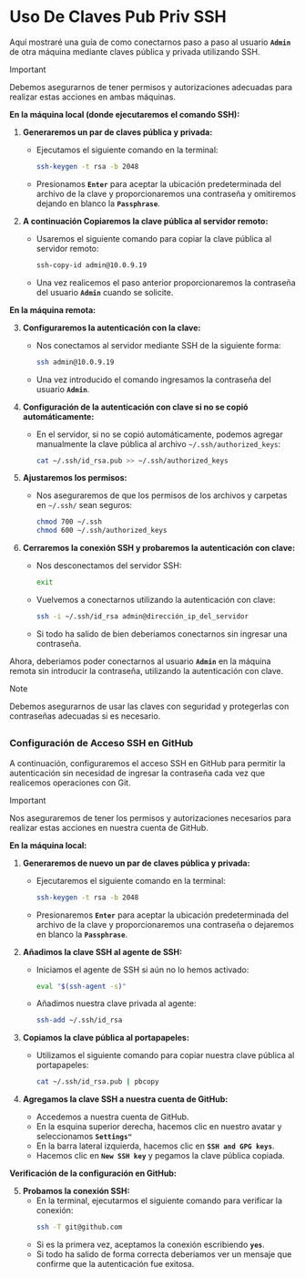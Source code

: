 # Uso De Claves Pub Priv SSH

Aquí mostraré una guía de como conectarnos paso a paso al usuario **`Admin`** de otra máquina mediante claves pública y privada utilizando SSH. 

> [!IMPORTANT]
> Debemos asegurarnos de tener permisos y autorizaciones adecuadas para realizar estas acciones en ambas máquinas.

**En la máquina local (donde ejecutaremos el comando SSH):**

1. **Generaremos un par de claves pública y privada:**
   - Ejecutamos el siguiente comando en la terminal:
     ```bash
     ssh-keygen -t rsa -b 2048
     ```
   - Presionamos **`Enter`** para aceptar la ubicación predeterminada del archivo de la clave y proporcionaremos una contraseña y omitiremos dejando en blanco la **`Passphrase`**.

2. **A continuación Copiaremos la clave pública al servidor remoto:**
   - Usaremos el siguiente comando para copiar la clave pública al servidor remoto:
     ```bash
     ssh-copy-id admin@10.0.9.19
     ```
   - Una vez realicemos el paso anterior proporcionaremos la contraseña del usuario **`Admin`** cuando se solicite.

**En la máquina remota:**

3. **Configuraremos la autenticación con la clave:**
   - Nos conectamos al servidor mediante SSH de la siguiente forma:
     ```bash
     ssh admin@10.0.9.19
     ```
   - Una vez introducido el comando ingresamos la contraseña del usuario **`Admin`**.

4. **Configuración de la autenticación con clave si no se copió automáticamente:**
   - En el servidor, si no se copió automáticamente, podemos agregar manualmente la clave pública al archivo `~/.ssh/authorized_keys`:
     ```bash
     cat ~/.ssh/id_rsa.pub >> ~/.ssh/authorized_keys
     ```

5. **Ajustaremos los permisos:**
   - Nos aseguraremos de que los permisos de los archivos y carpetas en `~/.ssh/` sean seguros:
     ```bash
     chmod 700 ~/.ssh
     chmod 600 ~/.ssh/authorized_keys
     ```

6. **Cerraremos la conexión SSH y probaremos la autenticación con clave:**
   - Nos desconectamos del servidor SSH:
     ```bash
     exit
     ```
   - Vuelvemos a conectarnos utilizando la autenticación con clave:
     ```bash
     ssh -i ~/.ssh/id_rsa admin@dirección_ip_del_servidor
     ```
   - Si todo ha salido de bien deberiamos conectarnos sin ingresar una contraseña.

Ahora, deberiamos poder conectarnos al usuario **`Admin`** en la máquina remota sin introducir la contraseña, utilizando la autenticación con clave. 

> [!NOTE]
> Debemos asegurarnos de usar las claves con seguridad y protegerlas con contraseñas adecuadas si es necesario.
##
### Configuración de Acceso SSH en GitHub

A continuación, configuraremos el acceso SSH en GitHub para permitir la autenticación sin necesidad de ingresar la contraseña cada vez que realicemos operaciones con Git.

> [!IMPORTANT]
> Nos aseguraremos de tener los permisos y autorizaciones necesarios para realizar estas acciones en nuestra cuenta de GitHub.

**En la máquina local:**

1. **Generaremos de nuevo un par de claves pública y privada:**
   - Ejecutaremos el siguiente comando en la terminal:
     ```bash
     ssh-keygen -t rsa -b 2048
     ```
   - Presionaremos **`Enter`** para aceptar la ubicación predeterminada del archivo de la clave y proporcionaremos una contraseña o dejaremos en blanco la **`Passphrase`**.

2. **Añadimos la clave SSH al agente de SSH:**
   - Iniciamos el agente de SSH si aún no lo hemos activado:
     ```bash
     eval "$(ssh-agent -s)"
     ```
   - Añadimos nuestra clave privada al agente:
     ```bash
     ssh-add ~/.ssh/id_rsa
     ```

3. **Copiamos la clave pública al portapapeles:**
   - Utilizamos el siguiente comando para copiar nuestra clave pública al portapapeles:
     ```bash
     cat ~/.ssh/id_rsa.pub | pbcopy
     ```

4. **Agregamos la clave SSH a nuestra cuenta de GitHub:**
   - Accedemos a nuestra cuenta de GitHub.
   - En la esquina superior derecha, hacemos clic en nuestro avatar y seleccionamos **`Settings"`**
   - En la barra lateral izquierda, hacemos clic en **`SSH and GPG keys`**.
   - Hacemos clic en **`New SSH key`** y pegamos la clave pública copiada.

**Verificación de la configuración en GitHub:**

5. **Probamos la conexión SSH:**
   - En la terminal, ejecutarmos el siguiente comando para verificar la conexión:
     ```bash
     ssh -T git@github.com
     ```
   - Si es la primera vez, aceptamos la conexión escribiendo **`yes`**.
   - Si todo ha salido de forma correcta deberiamos ver un mensaje que confirme que la autenticación fue exitosa.
